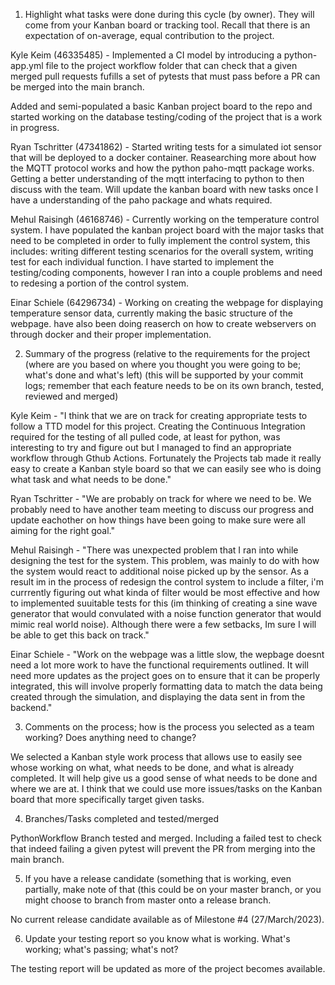 1. Highlight what tasks were done during this cycle (by owner).   They will come from your Kanban board or tracking tool. Recall that there is an expectation of on-average, equal contribution to the project.

Kyle Keim (46335485) - Implemented a CI model by introducing a python-app.yml file to the project workflow folder that can check that a given merged pull requests 
fufills a set of pytests that must pass before a PR can be merged into the main branch.

Added and semi-populated a basic Kanban project board to the repo and started working on the database testing/coding of the project that is a work in progress.


Ryan Tschritter (47341862) - Started writing tests for a simulated iot sensor that will be deployed to a docker container. Reasearching more about how the MQTT protocol works and how the python paho-mqtt package works. Getting a better understanding of the mqtt interfacing to python to then discuss with the team. Will update the kanban board with new tasks once I have a understanding of the paho package and whats required.


Mehul Raisingh (46168746) - Currently working on the temperature control system. I have populated the kanban project board with the major tasks that need to be completed in order to fully implement the control system, this includes: writing different testing scenarios for the overall system, writing test for each individual function. I have started to implement the testing/coding components, however I ran into a couple problems and need to redesing a portion of the control system.


Einar Schiele (64296734) - Working on creating the webpage for displaying temperature sensor data, currently making the basic structure of the webpage. have also been doing reaserch on how to create webservers on through docker and their proper implementation.




2. Summary of the progress (relative to the requirements for the project (where are you based on where you thought you were going to be;  what's done and what's left) (this will be supported by your commit logs; remember that each feature needs to be on its own branch, tested, reviewed and merged)

Kyle Keim - "I think that we are on track for creating appropriate tests to follow a TTD model for this project. Creating the Continuous Integration required for the testing of all pulled code, at least for python, was interesting to try and figure out but I managed to find an appropriate workflow through Gthub Actions. Fortunately 
the Projects tab made it really easy to create a Kanban style board so that we can easily see who is doing what task and what needs to be done."

Ryan Tschritter - "We are probably on track for where we need to be. We probably need to have another team meeting to discuss our progress and update eachother on how things have been going to make sure were all aiming for the right goal."

Mehul Raisingh - "There was unexpected problem that I ran into while designing the test for the system. This problem, was mainly to do with how the system would react to additional noise picked up by the sensor. As a result im in the process of redesign the control system to include a filter, i'm currrently figuring out what kinda of filter would be most effective and how to implemented suuitable tests for this (im thinking of creating a sine wave generator that would convulated with a noise function generator that would mimic real world noise). Although there were a few setbacks, Im sure I will be able to get this back on track."

Einar Schiele - "Work on the webpage was a little slow, the wepbage doesnt need a lot more work to have the functional requirements outlined. It will need more updates as the project goes on to ensure that it can be properly integrated, this will involve properly formatting data to match the data being created through the simulation, and displaying the data sent in from the backend."

3. Comments on the process;  how is the process you selected as a team working?  Does anything need to change?

We selected a Kanban style work process that allows use to easily see whose working on what, what needs to be done, and what is already completed. It will help
give us a good sense of what needs to be done and where we are at. I think that we could use more issues/tasks on the Kanban board that more specifically target given tasks.


4. Branches/Tasks completed and tested/merged 

PythonWorkflow Branch tested and merged. Including a failed test to check that indeed failing a given pytest will prevent the PR from merging into the main branch.


5. If you have a release candidate (something that is working, even partially, make note of that (this could be on your master branch, or you might choose to branch from master onto a release branch.  

No current release candidate available as of Milestone #4 (27/March/2023).

6. Update your testing report so you know what is working.  What's working; what's passing; what's not? 

The testing report will be updated as more of the project becomes available.
